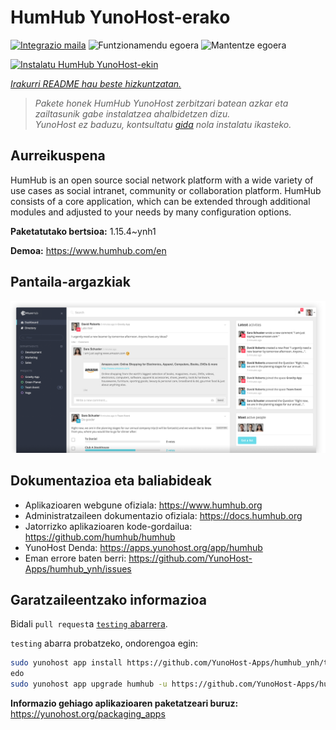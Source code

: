 <!--
Ohart ongi: README hau automatikoki sortu da <https://github.com/YunoHost/apps/tree/master/tools/readme_generator>ri esker
EZ editatu eskuz.
-->

# HumHub YunoHost-erako

[![Integrazio maila](https://dash.yunohost.org/integration/humhub.svg)](https://dash.yunohost.org/appci/app/humhub) ![Funtzionamendu egoera](https://ci-apps.yunohost.org/ci/badges/humhub.status.svg) ![Mantentze egoera](https://ci-apps.yunohost.org/ci/badges/humhub.maintain.svg)

[![Instalatu HumHub YunoHost-ekin](https://install-app.yunohost.org/install-with-yunohost.svg)](https://install-app.yunohost.org/?app=humhub)

*[Irakurri README hau beste hizkuntzatan.](./ALL_README.md)*

> *Pakete honek HumHub YunoHost zerbitzari batean azkar eta zailtasunik gabe instalatzea ahalbidetzen dizu.*  
> *YunoHost ez baduzu, kontsultatu [gida](https://yunohost.org/install) nola instalatu ikasteko.*

## Aurreikuspena

HumHub is an open source social network platform with a wide variety of use cases as social intranet, community or collaboration platform. HumHub consists of a core application, which can be extended through additional modules and adjusted to your needs by many configuration options. 


**Paketatutako bertsioa:** 1.15.4~ynh1

**Demoa:** <https://www.humhub.com/en>

## Pantaila-argazkiak

![HumHub(r)en pantaila-argazkia](./doc/screenshots/app_small.png)

## Dokumentazioa eta baliabideak

- Aplikazioaren webgune ofiziala: <https://www.humhub.org>
- Administratzaileen dokumentazio ofiziala: <https://docs.humhub.org>
- Jatorrizko aplikazioaren kode-gordailua: <https://github.com/humhub/humhub>
- YunoHost Denda: <https://apps.yunohost.org/app/humhub>
- Eman errore baten berri: <https://github.com/YunoHost-Apps/humhub_ynh/issues>

## Garatzaileentzako informazioa

Bidali `pull request`a [`testing` abarrera](https://github.com/YunoHost-Apps/humhub_ynh/tree/testing).

`testing` abarra probatzeko, ondorengoa egin:

```bash
sudo yunohost app install https://github.com/YunoHost-Apps/humhub_ynh/tree/testing --debug
edo
sudo yunohost app upgrade humhub -u https://github.com/YunoHost-Apps/humhub_ynh/tree/testing --debug
```

**Informazio gehiago aplikazioaren paketatzeari buruz:** <https://yunohost.org/packaging_apps>
